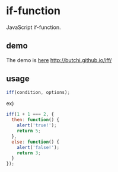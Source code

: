# if-function

JavaScript if-function.

## demo
The demo is [here](http://butchi.github.io/iff/) http://butchi.github.io/iff/

## usage
```js
iff(condition, options);
```

ex)

```js
iff(1 + 1 === 2, {
  then: function() {
    alert('true!');
    return 5;
  },
  else: function() {
    alert('false!');
    return 3;
  }
});
```
